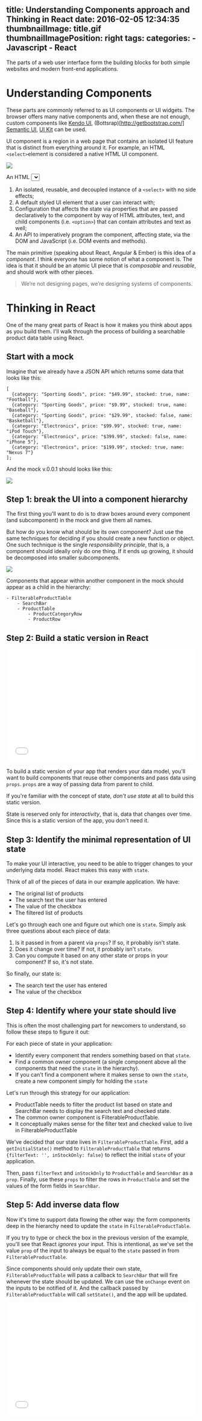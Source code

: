 title: Understanding Components approach and Thinking in React
date: 2016-02-05 12:34:35
thumbnailImage: title.gif
thumbnailImagePosition: right
tags:
categories:
    - Javascript
    - React
---

The parts of a web user interface form the building blocks for both simple websites and modern front-end applications. 

<!--more-->

<!--toc-->

# Understanding Components

These parts are commonly referred to as UI components or UI widgets. The browser offers many native components and, when these are not enough, custom components like [Kendo UI](http://www.telerik.com/kendo-ui), (Bottsrap)[http://getbootstrap.com/] [Semantic UI](http://semantic-ui.com/), [UI Kit](http://getuikit.com/)  can be used.

UI component is a region in a web page that contains an isolated UI feature that is distinct from everything around it. For example, an HTML `<select>`element is considered a native HTML UI component.

![](img.jpg)

An HTML <select> element can be placed into a web page and a developer gets:

1. An isolated, reusable, and decoupled instance of a `<select>` with no side effects;
2. A default styled UI element that a user can interact with;
3. Configuration that affects the state via properties that are passed declaratively to the component by way of HTML attributes, text, and child components (i.e. `<option>`) that can contain attributes and text as well;
4. An API to imperatively program the component, affecting state, via the DOM and JavaScript (i.e. DOM events and methods).

The main primitive (speaking about React, Angular & Ember) is this idea of a *component*. I think everyone has some notion of what a component is. The idea is that it should be an atomic UI piece that is *composable* and *reusable*, and should work with other pieces.

> We’re not designing pages, we’re designing systems of components.

# Thinking in React

One of the many great parts of React is how it makes you think about apps as you build them. I'll walk through the process of building a searchable product data table using React.

## Start with a mock

Imagine that we already have a JSON API which returns some data that looks like this:

```
[
  {category: "Sporting Goods", price: "$49.99", stocked: true, name: "Football"},
  {category: "Sporting Goods", price: "$9.99", stocked: true, name: "Baseball"},
  {category: "Sporting Goods", price: "$29.99", stocked: false, name: "Basketball"},
  {category: "Electronics", price: "$99.99", stocked: true, name: "iPod Touch"},
  {category: "Electronics", price: "$399.99", stocked: false, name: "iPhone 5"},
  {category: "Electronics", price: "$199.99", stocked: true, name: "Nexus 7"}
];
```

And the mock v.0.0.1 should looks like this:

![](img1.png)

## Step 1: break the UI into a component hierarchy

The first thing you'll want to do is to draw boxes around every component (and subcomponent) in the mock and give them all names. 

But how do you know what should be its own component? Just use the same techniques for deciding if you should create a new function or object. One such technique is the single *responsibility principle*, that is, a component should ideally only do one thing. If it ends up growing, it should be decomposed into smaller subcomponents.

![](img1.png)

Components that appear within another component in the mock should appear as a child in the hierarchy:

```
- FilterableProductTable
    - SearchBar
    - ProductTable
        - ProductCategoryRow
        - ProductRow
```

## Step 2: Build a static version in React

<iframe width="100%" height="300" src="//jsfiddle.net/reactjs/yun1vgqb/embedded/" allowfullscreen="allowfullscreen" frameborder="0"></iframe>

To build a static version of your app that renders your data model, you'll want to build components that reuse other components and pass data using `props`. `props` are a way of passing data from parent to child. 

If you're familiar with the concept of state, *don't use state* at all to build this static version. 

State is reserved only for *interactivity*, that is, data that changes over time. Since this is a static version of the app, you don't need it.

## Step 3: Identify the minimal representation of UI state

To make your UI interactive, you need to be able to trigger changes to your underlying data model. React makes this easy with `state`.

Think of all of the pieces of data in our example application. We have:

* The original list of products
* The search text the user has entered
* The value of the checkbox
* The filtered list of products

Let's go through each one and figure out which one is `state`. Simply ask three questions about each piece of data:

1. Is it passed in from a parent via `props`? If so, it probably isn't state.
2. Does it change over time? If not, it probably isn't `state`.
3. Can you compute it based on any other state or props in your component? If so, it's not state.

So finally, our state is:

* The search text the user has entered
* The value of the checkbox

## Step 4: Identify where your state should live

This is often the most challenging part for newcomers to understand, so follow these steps to figure it out:

For each piece of state in your application:

* Identify every component that renders something based on that `state`.
* Find a common owner component (a single component above all the components that need the `state` in the hierarchy).
* If you can't find a component where it makes sense to own the `state`, create a new component simply for holding the `state`

Let's run through this strategy for our application:

* ProductTable needs to filter the product list based on state and SearchBar needs to display the search text and checked state.
* The common owner component is FilterableProductTable.
* It conceptually makes sense for the filter text and checked value to live in FilterableProductTable
 
We've decided that our state lives in `FilterableProductTable`. First, add a `getInitialState()` method to `FilterableProductTable` that returns `{filterText: '', inStockOnly: false}` to reflect the initial `state` of your application. 

Then, pass `filterText` and `inStockOnly` to `ProductTable` and `SearchBar` as a `prop`. Finally, use these `props` to filter the rows in `ProductTable` and set the values of the form fields in `SearchBar`.

## Step 5: Add inverse data flow

Now it's time to support data flowing the other way: the form components deep in the hierarchy need to update the `state` in `FilterableProductTable`.

If you try to type or check the box in the previous version of the example, you'll see that React *ignores* your input. This is intentional, as we've set the value `prop` of the input to always be equal to the `state` passed in from `FilterableProductTable`.

Since components should only update their own state, `FilterableProductTable` will pass a callback to `SearchBar` that will fire whenever the state should be updated. We can use the `onChange` event on the inputs to be notified of it. And the callback passed by `FilterableProductTable` will call `setState()`, and the app will be updated.

<iframe width="100%" height="300" src="//jsfiddle.net/reactjs/n47gckhr/embedded/" allowfullscreen="allowfullscreen" frameborder="0"></iframe>